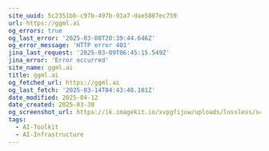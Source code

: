 ```yaml
---
site_uuid: 5c2351bb-c97b-497b-91a7-dae5887ec759
url: https://ggml.ai
og_errors: true
og_last_error: '2025-03-08T20:39:44.646Z'
og_error_message: 'HTTP error 401'
jina_last_request: '2025-03-09T06:45:15.549Z'
jina_error: 'Error occurred'
site_name: ggml.ai
title: ggml.ai
og_fetched_url: https://ggml.ai
og_last_fetch: '2025-03-14T04:43:48.101Z'
date_modified: 2025-04-12
date_created: 2025-03-30
og_screenshot_url: https://ik.imagekit.io/xvpgfijuw/uploads/lossless/screenshots/20250527_ggml.ai_og_screenshot.jpeg
tags:
  - AI-Toolkit
  - AI-Infrastructure
---
```


